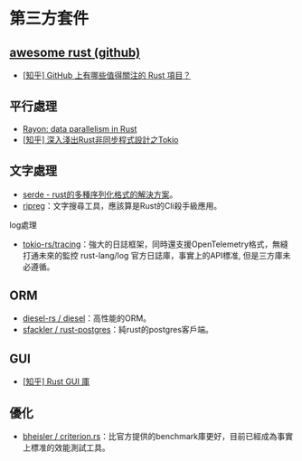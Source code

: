 # 第三方套件

## [awesome rust (github)](https://github.com/rust-unofficial/awesome-rust)

* [\[知乎\] GitHub 上有哪些值得關注的 Rust 項目？](https://www.zhihu.com/question/30511494/answer/649921526)

## 平行處理

* [Rayon: data parallelism in Rust](https://smallcultfollowing.com/babysteps/blog/2015/12/18/rayon-data-parallelism-in-rust/)
* [\[知乎\] 深入淺出Rust非同步程式設計之Tokio](https://zhuanlan.zhihu.com/p/107820568)

## 文字處理

* [serde - rust的多種序列化格式的解決方案](https://zhuanlan.zhihu.com/p/54004232)。
* [ripreg](https://github.com/BurntSushi/ripgrep)：文字搜尋工具，應該算是Rust的Cli殺手級應用。

log處理

* [tokio-rs/tracing](https://github.com/tokio-rs/tracing)：強大的日誌框架，同時還支援OpenTelemetry格式，無縫打通未來的監控 rust-lang/log 官方日誌庫，事實上的API標准, 但是三方庫未必遵循。

## ORM

* [diesel-rs / diesel](https://github.com/diesel-rs/diesel)：高性能的ORM。
* [sfackler / rust-postgres](https://github.com/sfackler/rust-postgres)：純rust的postgres客戶端。

## GUI

* [\[知乎\] Rust GUI 庫](https://zhuanlan.zhihu.com/p/278012049)

## 優化

* [bheisler / criterion.rs](https://github.com/bheisler/criterion.rs)：比官方提供的benchmark庫更好，目前已經成為事實上標准的效能測試工具。

